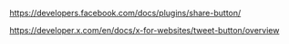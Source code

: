 https://developers.facebook.com/docs/plugins/share-button/

https://developer.x.com/en/docs/x-for-websites/tweet-button/overview
